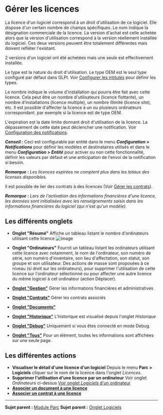 Gérer les licences
===================

La licence d'un logiciel correspond à un droit d'utilisation de ce logiciel. Elle dispose d'un certain nombre de champs spécifiques. Le nom indique la désignation commerciale de la licence. La version d'achat est celle achetée alors que la version d'utilisation correspond à la version réellement installée du logiciel. Ces deux versions peuvent être totalement différentes mais doivent refléter l'existant.

2 versions d'un logiciel ont été achetées mais une seule est effectivement installée.

Le type est la nature du droit d'utilisation. Le type OEM est le seul type configuré par défaut dans GLPI. Voir [Configurer les intitulés](config_dropdown.html "Les intitulés se configurent depuis le menu Configuration > Intitulés") pour définir les types.

Le nombre indique le volume d'installation qui pourra être fait avec cette licence. Cela peut être un nombre d'utilisateurs (licence flottante), un nombre d'installations (licence multiple), un nombre illimité (licence site), etc. Il est possible d'affecter la licence à un ou plusieurs ordinateurs correspondant. par exemple si la licence est de type OEM.

L'expiration est la date limite donnant droit d'utilisation de la licence. La dépassement de cette date peut déclencher une notification. Voir [Configuration des notifications](config_notification.html "Les notifications se configurent depuis le menu Configuration > Notifications ;").

***Conseil :*** Ceci est configurable par entité dans le menu ***Configuration > Notifications*** pour définir les modèles et destinataires utilisés et dans le menu ***Configuration > Entité*** pour activer ou non cette fonctionnalité, définir les valeurs par défaut et une anticipation de l'envoi de la notification si besoin.

***Remarque :** Les licences expirées ne comptent plus dans les totaux des licenses disponibles.*

Il est possible de lier des contrats à des licences (Voir [Gérer les contrats](management_contract.html "Les contrats sont gérés depuis le menu Gestion > Contrats")).

***Remarque :** Lors de l'activation des informations financières d'une licence, les données sont initialisées avec les renseignements saisis dans les informations financières du logiciel (qui n'est qu'un modèle).*


Les différents onglets
----------------------
-   **Onglet "Résumé"**
    Affiche un tableau listant le nombre d'ordinateurs utilisant cette licence
    ![image](docs/image/resumeLicence.png)


-   **Onglet "Ordinateurs"**
    Fournit un tableau listant les ordinateurs utilisant cette licence avec notamment, le nom de l'ordinateur, son numéro de série, son numéro d'inventaire, son lieu d'affectation, son statut, son groupe et son utilisateur.
    Des actions de masse sont proposées à ce niveau (si droit sur les ordinateurs), pour supprimer l'utilisation de cette licence sur l'ordinateur sélectionné ou pour affecter une autre licence du même logiciel à cet ordinateur (action Déplacer).

-   **[Onglet "Gestion"](index.php?fr/Les_différents_onglets/Onglet_Gestion.md)**
    Gérer les informations financières et administratives

-   **[Onglet "Contrats"](index.php?fr/Les_différents_onglets/Onglet_Contrats.md)**
    Gérer les contrats associés

-   **[Onglet "Documents"](index.php?fr/Les_différents_onglets/Onglet_Documents.md)**

-   **[Onglet "Historique"](index.php?fr/Les_différents_onglets/Onglet_Historique.md)**
     L'historique est visualisé depuis l'onglet *Historique*

-   **[Onglet "Debug"](index.php?fr/Les_différents_onglets/Onglet_Debug.md)**
    Uniquement si vous êtes connecté en mode Debug.

-   **[Onglet "Tous"](index.php?fr/Les_différents_onglets/Onglet_Tous.md)**
     Pour un élément, toutes les informations sont affichées sur une seule page.

Les différentes actions
-----------------------
- **Visualiser le détail d'une licence d'un logiciel**
  Depuis le menu **Parc > Logiciels** cliquer sur le nom de la licence dans l'onglet *Licences*.
- **Supprimer l'utilisation d'une licence par un ordinateur**
  Voir onglet *Ordinateurs* ci-dessus
  [Voir onglet *Logiciels* d'un ordinateur](index.php?fr/03_Module-Parc/04_Logiciels/01_Logiciels.md)
- **[Associer un document à une licence](index.php?fr/Les_différentes_actions/Lier_un_document_à_un_objet.md)**
- **[Associer un contrat à une licence](index.php?fr/Les_différentes_actions/Lier_un_contrat_à_un_objet.md)**

-------
**Sujet parent :** [Module Parc](index.php?fr/03_Module_Parc/01_Module_Parc.md "Module Parc de GLPI")
**Sujet parent :** [Onglet Logiciels](index.php?fr/03_Module_Parc/04_Logiciels/01_Logiciels.md "Gestion des logiciels")
